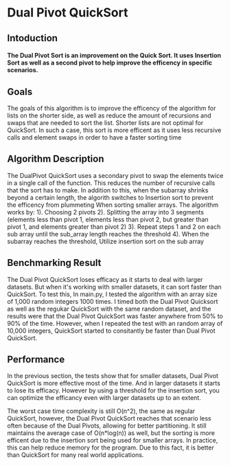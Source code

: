 # Dual Pivot QuickSort
## Intoduction
#### The Dual Pivot Sort is an improvement on the Quick Sort. It uses Insertion Sort as well as a second pivot to help improve the efficency in specific scenarios.
## Goals
The goals of this algorithm is to improve the efficency of the algorithm for lists on the shorter side, as well as reduce the amount of recursions and swaps that are needed to sort the list.
Shorter lists are not optimal for QuickSort. In such a case, this sort is more efficent as it uses less recursive calls and element swaps in order to have a faster sorting time
## Algorithm Description
The DualPivot QuickSort uses a secondary pivot to swap the elements twice in a single call of the function. This reduces the number of recursive calls that the sort has to make. In addition to this, when the subarray shrinks beyond a certain length, the algorith switches to Insertion sort to prevent the efficency from plummeting When sorting smaller arrays.
The algorithm works by:
1). Choosing 2 pivots
2). Splitting the array into 3 segments (elements less than pivot 1, elements less than pivot 2, but greater than pivot 1, and elements greater than pivot 2)
3). Repeat steps 1 and 2 on each sub array until the sub_array length reaches the threshold
4). When the subarray reaches the threshold, Utilize insertion sort on the sub array
## Benchmarking Result
The Dual Pivot QuickSort loses efficacy as it starts to deal with larger datasets. But when it's working with smaller datasets, it can sort faster than QuickSort. To test this, In main.py, I tested the algorithm with an array size of 1,000 random integers 1000 times. I timed both the Dual Pivot Quicksort as well as the regukar QuickSort with the same random dataset, and the results were that the Dual Pivot QuickSort was faster anywhere from 50% to 90% of the time. However, when I repeated the test with an random array of 10,000 integers, QuickSort started to consitantly be faster than Dual Pivot QuickSort.
## Performance
In the previous section, the tests show that for smaller datasets, Dual Pivot QuickSort is more effective most of the time. And in larger datasets it starts to lose its efficacy. However by using a threshold for the insertion sort, you can optimize the efficancy even with larger datasets up to an extent.

The worst case time complexity is still O(n^2), the same as regular QuickSort, however, the Dual Pivot QuickSort reaches that scenario less often because of the Dual Pivots, allowing for better partitioning. It still maintains the average case of O(n*log(n)) as well, but the sorting is more efficent due to the insertion sort being used for smaller arrays. In practice, this can help reduce memory for the program. Due to this fact, it is better than QuickSort for many real world applications.
